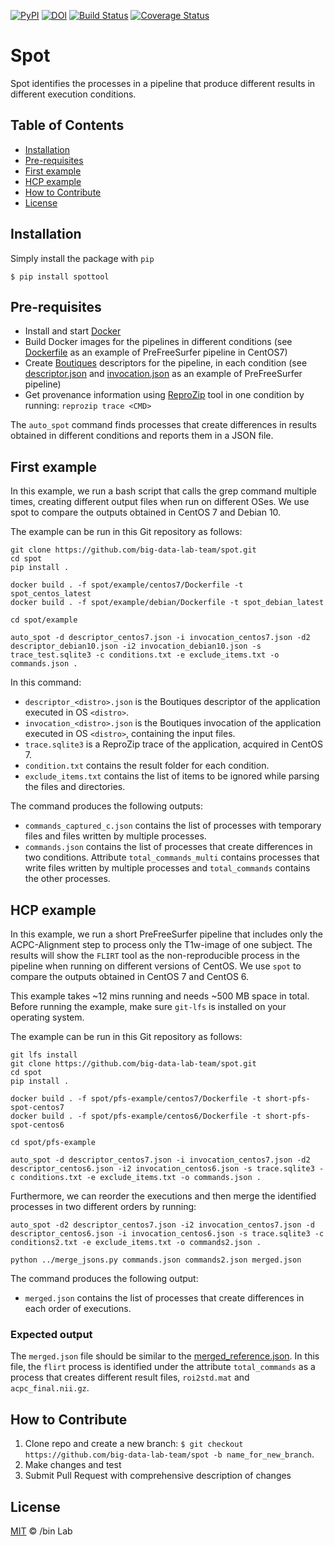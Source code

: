 [![PyPI](https://img.shields.io/pypi/v/spottool)](https://pypi.python.org/pypi/spottool)
[![DOI](https://zenodo.org/badge/212620019.svg)](https://zenodo.org/badge/latestdoi/212620019)
[![Build Status](https://travis-ci.org/ali4006/spot.svg?branch=develop)](https://travis-ci.org/big-data-lab-team/spot)
[![Coverage Status](https://coveralls.io/repos/github/big-data-lab-team/spot/badge.svg?branch=develop)](https://coveralls.io/github/big-data-lab-team/spot?branch=develop)

# Spot

Spot identifies the processes in a pipeline that produce different results in different
execution conditions.

<!-- TABLE OF CONTENTS -->
## Table of Contents

* [Installation](#installation)
* [Pre-requisites](#pre-requisites)
* [First example](#first-example)
* [HCP example](#hcp-example)
* [How to Contribute](#how-to-contribute)
* [License](#license)


## Installation

Simply install the package with `pip`

    $ pip install spottool

## Pre-requisites

* Install and start [Docker](http://www.docker.com)
* Build Docker images for the pipelines in different conditions (see [Dockerfile](spot/pfs-example/centos7/Dockerfile) as an example of PreFreeSurfer pipeline in CentOS7)
* Create [Boutiques](https://boutiques.github.io) descriptors for the pipeline, in each condition (see [descriptor.json](spot/pfs-example/descriptor_centos7.json) and [invocation.json](spot/pfs-example/invocation_centos7.json) as an example of PreFreeSurfer pipeline)
* Get provenance information using [ReproZip](http://docs.reprozip.org/en/1.0.x/packing.html) tool in one condition
by running: ```reprozip trace <CMD>```

The `auto_spot` command finds processes that create differences in results obtained in different conditions and reports them in a JSON file.

## First example

In this example, we run a bash script that calls the grep command multiple times, creating different output files when run on different OSes. We use spot to compare the outputs obtained in CentOS 7 and Debian 10.

The example can be run in this Git repository as follows:
```
git clone https://github.com/big-data-lab-team/spot.git
cd spot
pip install .

docker build . -f spot/example/centos7/Dockerfile -t spot_centos_latest
docker build . -f spot/example/debian/Dockerfile -t spot_debian_latest

cd spot/example 

auto_spot -d descriptor_centos7.json -i invocation_centos7.json -d2 descriptor_debian10.json -i2 invocation_debian10.json -s trace_test.sqlite3 -c conditions.txt -e exclude_items.txt -o commands.json .
```
In this command:
* `descriptor_<distro>.json` is the Boutiques descriptor of the application executed in OS `<distro>`.
* `invocation_<distro>.json` is the Boutiques invocation of the application executed in OS `<distro>`, containing the input files.
* `trace.sqlite3` is a ReproZip trace of the application, acquired in CentOS 7.
* `condition.txt` contains the result folder for each condition.
* `exclude_items.txt` contains the list of items to be ignored while parsing the files and directories.

The command produces the following outputs:
*  `commands_captured_c.json` contains the list of processes with temporary files and files written by multiple processes. 
*  `commands.json` contains the list of processes that create differences in two conditions. Attribute `total_commands_multi` contains processes that write files written by multiple processes and `total_commands` contains the other processes.

## HCP example

In this example, we run a short PreFreeSurfer pipeline that includes only the ACPC-Alignment step 
to process only the T1w-image of one subject. The results will show the `FLIRT` tool as the non-reproducible process in the pipeline when running on different versions of CentOS. We use `spot` to compare the outputs obtained in CentOS 7 and CentOS 6.

This example takes ~12 mins running and needs ~500 MB space in total.
Before running the example, make sure `git-lfs` is installed on your operating system.

The example can be run in this Git repository as follows:
```
git lfs install
git clone https://github.com/big-data-lab-team/spot.git
cd spot
pip install .

docker build . -f spot/pfs-example/centos7/Dockerfile -t short-pfs-spot-centos7
docker build . -f spot/pfs-example/centos6/Dockerfile -t short-pfs-spot-centos6

cd spot/pfs-example 

auto_spot -d descriptor_centos7.json -i invocation_centos7.json -d2 descriptor_centos6.json -i2 invocation_centos6.json -s trace.sqlite3 -c conditions.txt -e exclude_items.txt -o commands.json .
```

Furthermore, we can reorder the executions and then merge the identified processes in two different orders by running:
```
auto_spot -d2 descriptor_centos7.json -i2 invocation_centos7.json -d descriptor_centos6.json -i invocation_centos6.json -s trace.sqlite3 -c conditions2.txt -e exclude_items.txt -o commands2.json .

python ../merge_jsons.py commands.json commands2.json merged.json
```

The command produces the following output:
*  `merged.json` contains the list of processes that create differences in each order of executions.

### Expected output
The `merged.json` file should be similar to the [merged_reference.json](spot/pfs-example/merged_reference.json). 
In this file, the `flirt` process is identified under the attribute `total_commands` as a process that creates different result files, `roi2std.mat` and `acpc_final.nii.gz`.

## How to Contribute

1. Clone repo and create a new branch: `$ git checkout https://github.com/big-data-lab-team/spot -b name_for_new_branch`.
2. Make changes and test
3. Submit Pull Request with comprehensive description of changes


## License

[MIT](LICENSE) © /bin Lab

